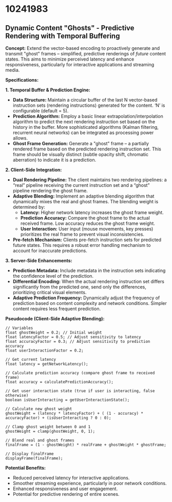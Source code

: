 # 10241983

## Dynamic Content "Ghosts" - Predictive Rendering with Temporal Buffering

**Concept:** Extend the vector-based encoding to proactively generate and transmit "ghost" frames – simplified, predictive renderings of *future* content states. This aims to minimize perceived latency and enhance responsiveness, particularly for interactive applications and streaming media.

**Specifications:**

**1. Temporal Buffer & Prediction Engine:**

*   **Data Structure:** Maintain a circular buffer of the last N vector-based instruction sets (rendering instructions) generated for the content. ‘N’ is configurable (default = 5).
*   **Prediction Algorithm:** Employ a basic linear extrapolation/interpolation algorithm to predict the next rendering instruction set based on the history in the buffer.  More sophisticated algorithms (Kalman filtering, recurrent neural networks) can be integrated as processing power allows.
*   **Ghost Frame Generation:** Generate a "ghost" frame – a partially rendered frame based on the predicted rendering instruction set.  This frame should be visually distinct (subtle opacity shift, chromatic aberration) to indicate it is a prediction.

**2. Client-Side Integration:**

*   **Dual Rendering Pipeline:** The client maintains two rendering pipelines: a “real” pipeline receiving the current instruction set and a “ghost” pipeline rendering the ghost frame.
*   **Adaptive Blending:** Implement an adaptive blending algorithm that dynamically mixes the real and ghost frames. The blending weight is determined by:
    *   **Latency:** Higher network latency increases the ghost frame weight.
    *   **Prediction Accuracy:** Compare the ghost frame to the actual received frame. Low accuracy reduces the ghost frame weight.
    *   **User Interaction:** User input (mouse movements, key presses) prioritizes the real frame to prevent visual inconsistencies.
*   **Pre-fetch Mechanism:** Clients pre-fetch instruction sets for predicted future states. This requires a robust error handling mechanism to account for inaccurate predictions.

**3. Server-Side Enhancements:**

*   **Prediction Metadata:** Include metadata in the instruction sets indicating the confidence level of the prediction.
*   **Differential Encoding:** When the actual rendering instruction set differs significantly from the predicted one, send only the differences, prioritizing critical visual elements.
*   **Adaptive Prediction Frequency:** Dynamically adjust the frequency of prediction based on content complexity and network conditions. Simpler content requires less frequent prediction.

**Pseudocode (Client-Side Adaptive Blending):**

```
// Variables
float ghostWeight = 0.2; // Initial weight
float latencyFactor = 0.5; // Adjust sensitivity to latency
float accuracyFactor = 0.3; // Adjust sensitivity to prediction accuracy
float userInteractionFactor = 0.2;

// Get current latency
float latency = getNetworkLatency();

// Calculate prediction accuracy (compare ghost frame to received frame)
float accuracy = calculatePredictionAccuracy();

// Get user interaction state (true if user is interacting, false otherwise)
boolean isUserInteracting = getUserInteractionState();

// Calculate new ghost weight
ghostWeight = (latency * latencyFactor) + ( (1 - accuracy) * accuracyFactor) + (isUserInteracting ? 0 : 0);

// Clamp ghost weight between 0 and 1
ghostWeight = clamp(ghostWeight, 0, 1);

// Blend real and ghost frames
finalFrame = (1 - ghostWeight) * realFrame + ghostWeight * ghostFrame;

// Display finalFrame
displayFrame(finalFrame);
```

**Potential Benefits:**

*   Reduced perceived latency for interactive applications.
*   Smoother streaming experience, particularly in poor network conditions.
*   Enhanced responsiveness and user engagement.
*   Potential for predictive rendering of entire scenes.
